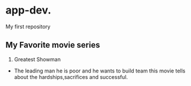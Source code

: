 # app-dev.
My first repository
## My Favorite movie series
1. Greatest Showman
- The leading man he is poor and he wants to build team this movie tells about the hardships,sacrifices and successful.
